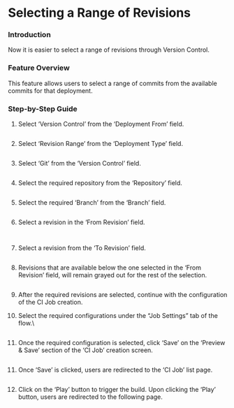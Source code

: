 # Selecting a Range of Revisions

### Introduction

Now it is easier to select a range of revisions through Version Control.

### Feature Overview

This feature allows users to select a range of commits from the available commits for that deployment.

### Step-by-Step Guide

1. Select ‘Version Control’ from the ‘Deployment From’ field.

<figure><img src="../../../../../../.gitbook/assets/image (42) (3).png" alt=""><figcaption></figcaption></figure>

2. Select ‘Revision Range’ from the ‘Deployment Type’ field.

<figure><img src="../../../../../../.gitbook/assets/image (43) (3).png" alt=""><figcaption></figcaption></figure>

3. Select ‘Git’ from the ‘Version Control’ field.

<figure><img src="../../../../../../.gitbook/assets/image (44) (3).png" alt=""><figcaption></figcaption></figure>

4. Select the required repository from the ‘Repository’ field.

<figure><img src="../../../../../../.gitbook/assets/image (45) (3).png" alt=""><figcaption></figcaption></figure>

5. Select the required ‘Branch’ from the ‘Branch’ field.

<figure><img src="../../../../../../.gitbook/assets/image (46) (3).png" alt=""><figcaption></figcaption></figure>

6. Select a revision in the ‘From Revision’ field.

<figure><img src="../../../../../../.gitbook/assets/image (47) (3).png" alt=""><figcaption></figcaption></figure>

<figure><img src="../../../../../../.gitbook/assets/image (48) (3).png" alt=""><figcaption></figcaption></figure>

7. Select a revision from the ‘To Revision’ field.

<figure><img src="../../../../../../.gitbook/assets/image (49) (3).png" alt=""><figcaption></figcaption></figure>

8. Revisions that are available below the one selected in the ‘From Revision’ field, will remain grayed out for the rest of the selection.

<figure><img src="../../../../../../.gitbook/assets/image (50) (3).png" alt=""><figcaption></figcaption></figure>

9. After the required revisions are selected, continue with the configuration of the CI Job creation.
10. Select the required configurations under the “Job Settings” tab of the flow.\


    <div align="center" data-full-width="false"><figure><img src="../../../../../../.gitbook/assets/1 (1).png" alt=""><figcaption></figcaption></figure></div>
11. Once the required configuration is selected, click ‘Save’ on the ‘Preview & Save’ section of the ‘CI Job’ creation screen.

<figure><img src="../../../../../../.gitbook/assets/2 (1).png" alt=""><figcaption></figcaption></figure>

11. Once ‘Save’ is clicked, users are redirected to the ‘CI Job’ list page.

<figure><img src="../../../../../../.gitbook/assets/image (52) (3) (1).png" alt=""><figcaption></figcaption></figure>

12. Click on the ‘Play’ button to trigger the build. Upon clicking the ‘Play’ button, users are redirected to the following page.

<figure><img src="../../../../../../.gitbook/assets/image (53) (3).png" alt=""><figcaption></figcaption></figure>

